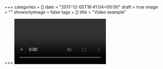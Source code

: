 +++
categories = []
date = "2017-12-05T16:41:04+00:00"
draft = true
image = ""
showonlyimage = false
tags = []
title = "Video example"

+++
<video controls controlsList="nodownload"> <source src="[https://app.forestry.io/uploads/2017/12/05/Marvel](https://app.forestry.io/uploads/2017/12/05/Marvel "https://app.forestry.io/uploads/2017/12/05/Marvel")'s%20The%20Avengers-%20Trailer%20(OFFICIAL).mp4" type="video/mp4" /> </video>